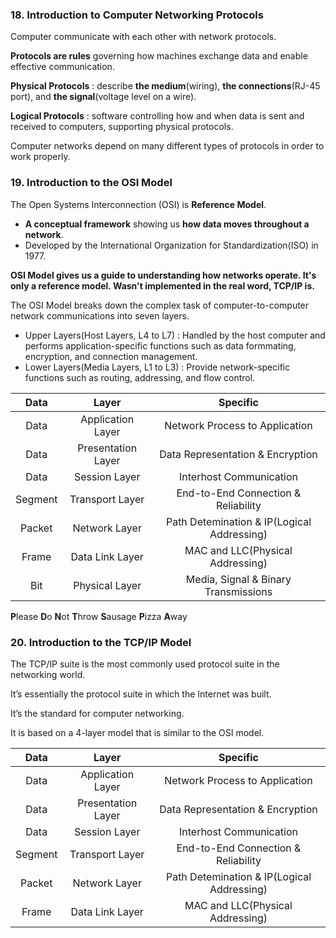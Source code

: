 ### 18. Introduction to Computer Networking Protocols

Computer communicate with each other with network protocols.

**Protocols are rules** governing how machines exchange data and enable effective communication.

**Physical Protocols** : describe **the medium**(wiring), **the connections**(RJ-45 port), and **the signal**(voltage level on a wire).

**Logical Protocols** : software controlling how and when data is sent and received to computers, supporting physical protocols.

Computer networks depend on many different types of protocols in order to work properly.

### 19. Introduction to the OSI Model

The Open Systems Interconnection (OSI) is **Reference Model**.

- **A conceptual framework** showing us **how data moves throughout a network**.
- Developed by the International Organization for Standardization(ISO) in 1977.
  
**OSI Model gives us a guide to understanding how networks operate. It's only a reference model. Wasn't implemented in the real word, TCP/IP is.**

The OSI Model breaks down the complex task of computer-to-computer network communications into seven layers.

- Upper Layers(Host Layers, L4 to L7) : Handled by the host computer and performs application-specific functions such as data formmating, encryption, and connection management.
- Lower Layers(Media Layers, L1 to L3) : Provide network-specific functions such as routing, addressing, and flow control.

|   Data  |        Layer       |                  Specific                  |
|:-------:|:------------------:|:------------------------------------------:|
|   Data  |  Application Layer |       Network Process to Application       |
|   Data  | Presentation Layer |      Data Representation & Encryption      |
|   Data  |    Session Layer   |           Interhost Communication          |
| Segment |   Transport Layer  |     End-to-End Connection & Reliability    |
|  Packet |    Network Layer   | Path Detemination & IP(Logical Addressing) |
|  Frame  |   Data Link Layer  |      MAC and LLC(Physical Addressing)      |
|   Bit   |   Physical Layer   |    Media, Signal & Binary Transmissions    |

**P**lease **D**o **N**ot **T**hrow **S**ausage **P**izza **A**way

### 20. Introduction to the TCP/IP Model

The TCP/IP suite is the most commonly used protocol suite in the networking world.

It’s essentially the protocol suite in which the Internet was built.

It’s the standard for computer networking.

It is based on a 4-layer model that is similar to the OSI model.

|   Data  |        Layer       |                  Specific                  |
|:-------:|:------------------:|:------------------------------------------:|
|   Data  |  Application Layer |       Network Process to Application       |
|   Data  | Presentation Layer |      Data Representation & Encryption      |
|   Data  |    Session Layer   |           Interhost Communication          |
| Segment |   Transport Layer  |     End-to-End Connection & Reliability    |
|  Packet |    Network Layer   | Path Detemination & IP(Logical Addressing) |
|  Frame  |   Data Link Layer  |      MAC and LLC(Physical Addressing)      |



